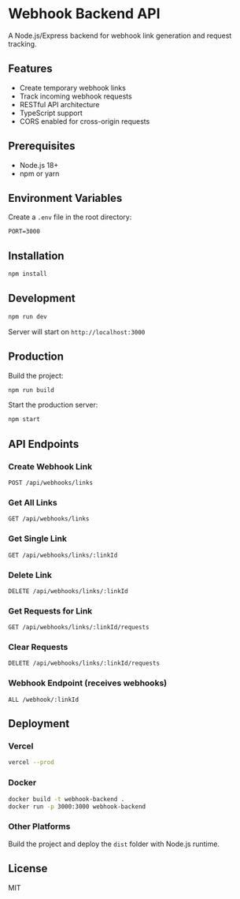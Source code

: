 # Webhook Backend API

A Node.js/Express backend for webhook link generation and request tracking.

## Features

- Create temporary webhook links
- Track incoming webhook requests
- RESTful API architecture
- TypeScript support
- CORS enabled for cross-origin requests

## Prerequisites

- Node.js 18+
- npm or yarn

## Environment Variables

Create a `.env` file in the root directory:

```env
PORT=3000
```

## Installation

```bash
npm install
```

## Development

```bash
npm run dev
```

Server will start on `http://localhost:3000`

## Production

Build the project:
```bash
npm run build
```

Start the production server:
```bash
npm start
```

## API Endpoints

### Create Webhook Link
```
POST /api/webhooks/links
```

### Get All Links
```
GET /api/webhooks/links
```

### Get Single Link
```
GET /api/webhooks/links/:linkId
```

### Delete Link
```
DELETE /api/webhooks/links/:linkId
```

### Get Requests for Link
```
GET /api/webhooks/links/:linkId/requests
```

### Clear Requests
```
DELETE /api/webhooks/links/:linkId/requests
```

### Webhook Endpoint (receives webhooks)
```
ALL /webhook/:linkId
```

## Deployment

### Vercel
```bash
vercel --prod
```

### Docker
```bash
docker build -t webhook-backend .
docker run -p 3000:3000 webhook-backend
```

### Other Platforms
Build the project and deploy the `dist` folder with Node.js runtime.

## License

MIT
